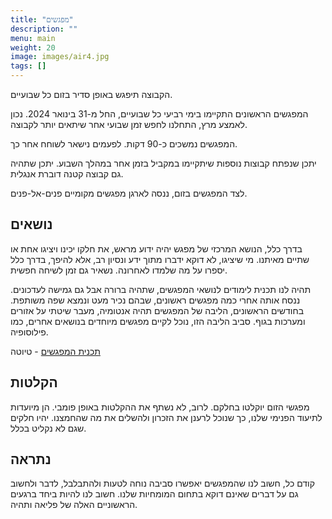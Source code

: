 ```yaml
---
title: "מפגשים"
description: ""
menu: main
weight: 20
image: images/air4.jpg
tags: []
---
```


הקבוצה תיפגש באופן סדיר בזום כל שבועיים.

המפגשים הראשונים התקיימו בימי רביעי כל שבועיים, החל מ-31 בינואר 2024.
נכון לאמצע מרץ, התחלנו לחפש זמן שבועי אחר שיתאים יותר לקבוצה.

המפגשים נמשכים כ-90 דקות. לפעמים נישאר לשוחח אחר כך.

יתכן שנפתח קבוצות נוספות שיתקיימו במקביל בזמן אחר במהלך השבוע. יתכן שתהיה גם קבוצה קטנה דוברת אנגלית.

לצד המפגשים בזום, ננסה לארגן מפגשים מקומיים פנים-אל-פנים.

## נושאים

בדרך כלל, הנושא המרכזי של מפגש יהיה ידוע מראש, את חלקו יכינו ויציגו אחת או שתיים מאיתנו. מי שיציגו, לא דוקא ידברו מתוך ידע ונסיון רב, אלא להיפך, בדרך כלל יספרו על מה שלמדו לאחרונה. נשאיר גם זמן לשיחה חפשית.

תהיה לנו תכנית לימודים לנושאי המפגשים, שתהיה ברורה אבל גם גמישה לעדכונים. ננסח אותה אחרי כמה מפגשים ראשונים, שבהם נכיר מעט ונמצא שפה משותפת. בחודשים הראשונים, הליבה של המפגשים תהיה אנטומיה, מעבר שיטתי על אזורים ומערכות בגוף. סביב הליבה הזו, נוכל לקיים מפגשים מיוחדים בנושאים אחרים, כמו פילוסופיה.

[תכנית המפגשים](../plan) - טיוטה

## הקלטות

מפגשי הזום יוקלטו בחלקם. לרוב, לא נשתף את ההקלטות באופן פומבי. הן מיועדות לתיעוד הפנימי שלנו, כך שנוכל לרענן את הזכרון ולהשלים את מה שהחמצנו. יהיו חלקים שגם לא נקליט בכלל.

## נתראה

קודם כל, חשוב לנו שהמפגשים יאפשרו סביבה נוחה לטעות ולהתבלבל, לדבר ולחשוב גם על דברים שאינם דוקא בתחום המומחיות שלנו. חשוב לנו להיות ביחד ברגעים הראשוניים האלה של פליאה ותהיה.

